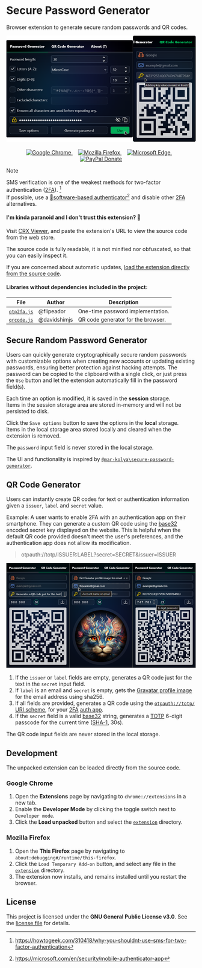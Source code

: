 # Secure Password Generator

Browser extension to generate secure random passwords and QR codes.

<p align="center">
  <img alt="Preview" src="assets/preview.webp"/> <br/> <br/>
  <a href="https://chrome.google.com/webstore/detail/kmekigbemdeoedipbfgjhmaodbgfhidc">
    <img
      alt="Google Chrome"
      src="https://img.shields.io/badge/Google_Chrome-E23A2D.svg?style=for-the-badge&logo=googlechrome&logoColor=white"/>
  </a>⠀
  <a href="https://addons.mozilla.org/addon/secure-password-generator-2">
    <img
      alt="Mozilla Firefox"
      src="https://img.shields.io/badge/Mozilla_Firefox-FF7139.svg?style=for-the-badge&logo=firefoxbrowser&logoColor=white"/>
  </a>⠀
  <a href="https://microsoftedge.microsoft.com/addons/detail/einmhmdbioiaimgljjibpfmfldoclnhg">
    <img
      alt="Microsoft Edge"
      src="https://img.shields.io/badge/Microsoft_Edge-0A85D9.svg?style=for-the-badge"/>
  </a>⠀
  <a href="https://www.paypal.com/donate/?hosted_button_id=DNFCXHF8NF32Y">
    <img
      alt="PayPal Donate"
      src="https://img.shields.io/badge/PayPal-Donate-gray.svg?style=for-the-badge&logo=paypal&logoColor=white&labelColor=003087"/>
  </a>
</p>

> [!NOTE]
> SMS verification is one of the weakest methods for two-factor authentication ([2FA][2fa]). [^1] \
> If possible, use a [📱software-based authenticator][auth][^2] and disable other [2FA][2fa] alternatives.

#### I'm kinda paranoid and I don't trust this extension? 🤔

Visit [CRX Viewer][crxviewer], and paste the extension's URL to view the source code from the web store.

The source code is fully readable, it is not minified nor obfuscated, so that you can easily inspect it.

If you are concerned about automatic updates, [load the extension directly from the source code](#development).

#### Libraries without dependencies included in the project:

| File | Author | Description |
| --- | --- | --- |
| [`otp2fa.js`](extension/lib/otp2fa.js) | @flipeador | One-time password implementation. |
| [`qrcode.js`](extension/lib/qrcode.js) | @davidshimjs | QR code generator for the browser. |

## Secure Random Password Generator

Users can quickly generate cryptographically secure random passwords with customizable options when creating new accounts
or updating existing passwords, ensuring better protection against hacking attempts.
The password can be copied to the clipboard with a single click, or just press the `Use` button and let the extension
automatically fill in the password field(s).

Each time an option is modified, it is saved in the **session** storage. \
Items in the session storage area are stored in-memory and will not be persisted to disk.

Click the `Save options` button to save the options in the **local** storage. \
Items in the local storage area stored locally and cleared when the extension is removed.

The `password` input field is never stored in the local storage.

The UI and functionality is inspired by [`@mar-kolya\secure-password-generator`][spg].

## QR Code Generator

Users can instantly create QR codes for text or authentication information given a `issuer`, `label` and `secret` value.

Example: A user wants to enable 2FA with an authentication app on their smartphone. They can generate a custom QR code using the [base32][b32] encoded secret key displayed on the website. This is helpful when the default QR code provided doesn't meet the user's preferences, and the authentication app does not allow its modification.

> otpauth://totp/ISSUER:LABEL?secret=SECRET&issuer=ISSUER

<p align="center">
  <img alt="Preview" src="assets/qrcode.webp"/>
</p>

1. If the `issuer` or `label` fields are empty, generates a QR code just for the text in the `secret` input field.
2. If `label` is an email and `secret` is empty, gets the [Gravatar profile image][gravatar] for the email address using sha256.
3. If all fields are provided, generates a QR code using the [`otpauth://totp/` URI scheme][kuf], for your [2FA][2fa] [auth app][auth].
4. If the `secret` field is a valid [base32][b32] string, generates a [TOTP][totp] 6-digit passcode for the current time ([SHA-1][sha1], 30s).

The QR code input fields are never stored in the local storage.

## Development

The unpacked extension can be loaded directly from the source code.

### Google Chrome

1. Open the **Extensions** page by navigating to `chrome://extensions` in a new tab.
2. Enable the **Developer Mode** by clicking the toggle switch next to `Developer mode`.
3. Click the **Load unpacked** button and select the [`extension`](extension) directory.

### Mozilla Firefox

1. Open the **This Firefox** page by navigating to `about:debugging#/runtime/this-firefox`.
2. Click the `Load Temporary Add-on` button, and select any file in the [`extension`](extension) directory.
3. The extension now installs, and remains installed until you restart the browser.

## License

This project is licensed under the **GNU General Public License v3.0**.
See the [license file](LICENSE) for details.

<!-- Footnotes -->
[^1]: <https://howtogeek.com/310418/why-you-shouldnt-use-sms-for-two-factor-authentication>
[^2]: <https://microsoft.com/en/security/mobile-authenticator-app>

<!-- Reference Links -->
[spg]: https://github.com/mar-kolya/secure-password-generator
[kuf]: https://github.com/google/google-authenticator/wiki/Key-Uri-Format

[crxviewer]: https://crxviewer.com
[gravatar]: https://docs.gravatar.com/api/avatars/images

[2fa]: https://en.wikipedia.org/wiki/Multi-factor_authentication
[totp]: https://en.wikipedia.org/wiki/Time-based_one-time_password
[auth]: https://en.wikipedia.org/wiki/Authenticator
[sha1]: https://en.wikipedia.org/wiki/SHA-1
[b32]: https://en.wikipedia.org/wiki/Base32
